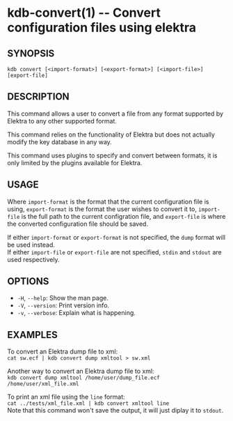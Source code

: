 kdb-convert(1) -- Convert configuration files using elektra
===========================================================

## SYNOPSIS

`kdb convert [<import-format>] [<export-format>] [<import-file>] [export-file]`  


## DESCRIPTION

This command allows a user to convert a file from any format supported by Elektra to any other supported format.  

This command relies on the functionality of Elektra but does not actually modify the key database in any way.  

This command uses plugins to specify and convert between formats, it is only limited by the plugins available for Elektra.  

## USAGE

Where `import-format` is the format that the current configuration file is using, `export-format` is the format the user wishes to convert it to, `import-file` is the full path to the current configration file, and `export-file` is where the converted configuration file should be saved.  

If either `import-format` or `export-format` is not specified, the `dump` format will be used instead.  
If either `import-file` or `export-file` are not specified, `stdin` and `stdout` are used respectively.  

## OPTIONS

- `-H`, `--help`:
  Show the man page.
- `-V`, `--version`:
  Print version info.
- `-v`, `--verbose`:
  Explain what is happening.


## EXAMPLES

To convert an Elektra dump file to xml:  
	`cat sw.ecf | kdb convert dump xmltool > sw.xml`  

Another way to convert an Elektra dump file to xml:  
	`kdb convert dump xmltool /home/user/dump_file.ecf /home/user/xml_file.xml`  

To print an xml file using the `line` format:  
	`cat ../tests/xml_file.xml | kdb convert xmltool line`  
Note that this command won't save the output, it will just diplay it to `stdout`.

